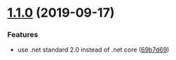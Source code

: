 # [1.1.0](https://github.com/GlobalX/GlobalX.ChatBots.Core/compare/v1.0.0...v1.1.0) (2019-09-17)


### Features

* use .net standard 2.0 instead of .net core ([69b7d69](https://github.com/GlobalX/GlobalX.ChatBots.Core/commit/69b7d69))
